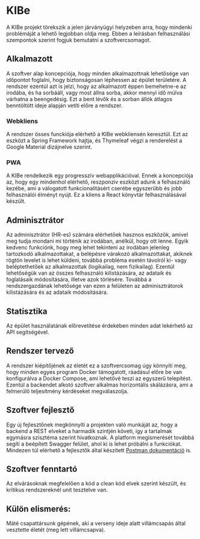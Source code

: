 # KIBe 
A KIBe projekt törekszik a jelen járványügyi helyzeben arra, hogy mindenki problémáját a lehető legjobban oldja meg. Ebben a leírásban felhasználási szempontok szerint fogjuk bemutatni a szoftvercsomagot.
## Alkalmazott
A szoftver alap koncepciója, hogy minden alkalmazottnak lehetősége van időpontot foglalni, hogy biztonságosan léphessen az épület területére.
A rendszer ezentúl azt is jelzi, hogy az alkalmazott éppen bemehetne-e az irodába, és ha sorbááll, vagy most állna sorba, akkor mennyi idő múlva várhatna a beengedésig. Ezt a bent lévők és a sorban állók átlagos benntöltött ideje alapján vetíti előre a rendszer.
### Webkliens
A rendszer össes funckiója elérhető a KIBe webkliensén keresztül. Ezt az eszközt a Spring Framework hajtja, és Thymeleaf végzi a renderelést a Google Material dizájnelve szerint.
### PWA
A KIBe rendelkezik egy progresszív webapplikációval. Ennek a koncepciója az, hogy egy mindenhol elérhető, reszponzív eszközt adunk a felhasználó kezébe, ami a válogatott funkcionalitásért cserébe egyszerűbb és jobb felhasználói élményt nyújt. Ez a kliens a React könyvtár felhasználásával készült. 
## Adminisztrátor
Az adminisztrátor (HR-es) számára elérhetőek hasznos eszközök, amivel meg tudja mondani mi történik az irodában, anélkül, hogy ott lenne. Egyik kedvenc funkciónk, hogy meg lehet tekinteni az irodában jelenleg tartozkodó alkalmazottakat, a belépésre várakozó alkalmazottakat, akiknek rögtön levelet is lehet küldeni, továbbá probléma esetén távolról ki- vagy beléptethetőek az alkalmazottak (logikailag, nem fizikailag).
Ezentúl lehetőségük van az összes felhasználó kilistázására, az adataik és foglalásaik módosítására, illetve azok törlésére. Továbbá a rendszergazdának lehetősége van ezen a felületen az adminisztrátorok kilistázására és az adataik módosítására.
## Statisztika
Az épület használatának előrevetítése érdekében minden adat lekérhető az API segítségével.
## Rendszer tervező
A rendszer kiépítőjének az életét ez a szoftvercsomag úgy könnyíti meg, hogy minden egyes program Docker támogatott, ráadásul előre be van konfigurálva a Docker Compose, ami lehetővé teszi az egyszerű telepítést.
Ezentúl a backendet alkotó szoftver alkalmas horizontális skálázásra, ami a felmerülő teljesítmény kérdéseket megválaszolja.
## Szoftver fejlesztő
Egy új fejlesztőnek megkönnyíti a projekten való munkáját az, hogy a backend a REST elveket a harmadik szintjén követi, így a tartalmak egymásra szisztéma szerint hivatkoznak. A platform megismerését továbbá segítí a beépített Swagger felület, ahol ki is lehet próbálni a funkciókat. Mindezen túl elérhető a fejlesztők által készített [Postman dokumentáció](https://documenter.getpostman.com/view/5139955/Szzg9yhv) is.
## Szoftver fenntartó 
Az elvárásoknak megfelelően a kód a clean kód elvek szerint készült, és kritikus rendszereknél unit tesztelve van.
## Külön elismerés:
Máté csapattársunk gépének, aki a verseny ideje alatt villámcsapás által vesztette életét (meg lett villámcsapva).
